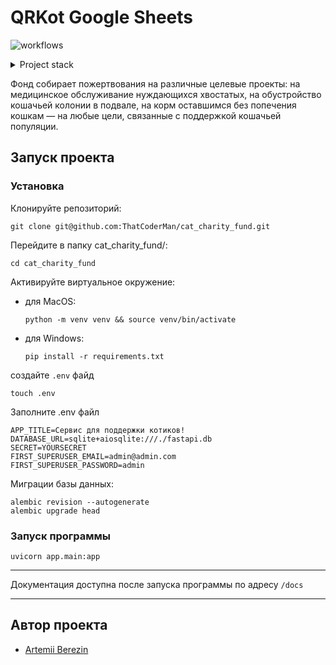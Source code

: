 # QRKot Google Sheets
 
![workflows](https://github.com/ThatCoderMan/QRkot_spreadsheets/actions/workflows/deploy.yml/badge.svg)

<details>
<summary>Project stack</summary>

- Python 3.9
- FastAPI
- Pydantic
- SQLAlchemy
- Alembic
- Aiogoogle
- GitHub Actions

</details>


Фонд собирает пожертвования на различные целевые проекты: на медицинское обслуживание нуждающихся хвостатых, на обустройство кошачьей колонии в подвале, на корм оставшимся без попечения кошкам — на любые цели, связанные с поддержкой кошачьей популяции.

## Запуск проекта
### Установка
Клонируйте репозиторий:
~~~commandline
git clone git@github.com:ThatCoderMan/cat_charity_fund.git
~~~
Перейдите в папку cat_charity_fund/:
~~~commandline
cd cat_charity_fund
~~~
Активируйте виртуальное окружение:
- для MacOS:
    ~~~commandline
    python -m venv venv && source venv/bin/activate
    ~~~
- для Windows:
    ~~~commandline
    pip install -r requirements.txt
    ~~~
создайте `.env` файд
~~~commandline
touch .env
~~~
Заполните .env файл
~~~dotenv
APP_TITLE=Сервис для поддержки котиков!
DATABASE_URL=sqlite+aiosqlite:///./fastapi.db
SECRET=YOURSECRET
FIRST_SUPERUSER_EMAIL=admin@admin.com
FIRST_SUPERUSER_PASSWORD=admin
~~~
Миграции базы данных:
~~~commandline
alembic revision --autogenerate 
alembic upgrade head
~~~
### Запуск программы
~~~commandline
uvicorn app.main:app
~~~
---

Документация доступна после запуска программы по адресу `/docs`

---
## Автор проекта
- [Artemii Berezin](https://github.com/ThatCoderMan)